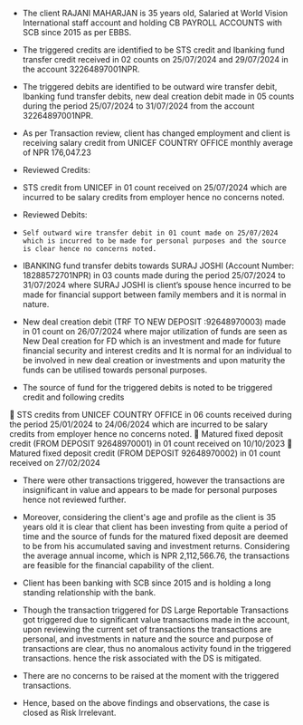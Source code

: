 -	The client RAJANI MAHARJAN is 35 years old, Salaried at World Vision International staff account and holding CB PAYROLL ACCOUNTS with SCB since 2015 as per EBBS.

-	The triggered credits are identified to be STS credit and Ibanking fund transfer credit received in 02 counts on 25/07/2024 and 29/07/2024 in the account 32264897001NPR.

-	The triggered debits are identified to be outward wire transfer debit, Ibanking fund transfer debits, new deal creation debit made in 05 counts during the period 25/07/2024 to 31/07/2024 from the account 32264897001NPR.

-	As per Transaction review, client has changed employment and client is receiving salary credit from UNICEF COUNTRY OFFICE monthly average of NPR 176,047.23

-	Reviewed Credits:

-	STS credit from UNICEF in 01 count received on 25/07/2024 which are incurred to be salary credits from employer hence no concerns noted.

-	Reviewed Debits:

-	  Self outward wire transfer debit in 01 count made on 25/07/2024 which is incurred to be made for personal purposes and the source is clear hence no concerns noted.

-	IBANKING fund transfer debits towards SURAJ JOSHI (Account Number: 18288572701NPR) in 03 counts made during the period 25/07/2024 to 31/07/2024 where SURAJ JOSHI is client’s spouse hence incurred to be made for financial support between family members and it is normal in nature.

-	New deal creation debit (TRF TO NEW DEPOSIT :92648970003) made in 01 count on 26/07/2024 where major utilization of funds are seen as New Deal creation for FD which is an investment and made for future financial security and interest credits and It is normal for an individual to be involved in new deal creation or investments and upon maturity the funds can be utilised towards personal purposes.

-	The source of fund for the triggered debits is noted to be triggered credit and following credits

	STS credits from UNICEF COUNTRY OFFICE in 06 counts received during the period 25/01/2024 to 24/06/2024 which are incurred to be salary credits from employer hence no concerns noted.
	Matured fixed deposit credit (FROM DEPOSIT 92648970001) in 01 count received on 10/10/2023
	Matured fixed deposit credit (FROM DEPOSIT 92648970002) in 01 count received on 27/02/2024

-	There were other transactions triggered, however the transactions are insignificant in value and appears to be made for personal purposes hence not reviewed further.

-	Moreover, considering the client's age and profile as the client is 35 years old it is clear that client has been investing from quite a period of time and the source of funds for the matured fixed deposit are deemed to be from his accumulated saving and investment returns. Considering the average annual income, which is NPR 2,112,566.76, the transactions are feasible for the financial capability of the client.

-	Client has been banking with SCB since 2015 and is holding a long standing relationship with the bank.

-	Though the transaction triggered for DS Large Reportable Transactions got triggered due to significant value transactions made in the account, upon reviewing the current set of transactions the transactions are personal, and investments in nature and the source and purpose of transactions are clear, thus no anomalous activity found in the triggered transactions. hence the risk associated with the DS is mitigated.

-	There are no concerns to be raised at the moment with the triggered transactions.

-	Hence, based on the above findings and observations, the case is closed as Risk Irrelevant.
